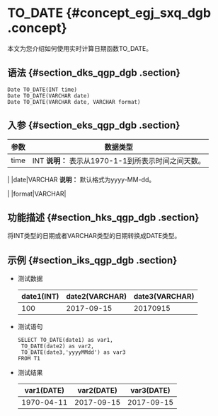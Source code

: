 # TO\_DATE {#concept_egj_sxq_dgb .concept}

本文为您介绍如何使用实时计算日期函数TO\_DATE。

## 语法 {#section_dks_qgp_dgb .section}

```language-SQL
Date TO_DATE(INT time)
Date TO_DATE(VARCHAR date)
Date TO_DATE(VARCHAR date, VARCHAR format)
```

## 入参 {#section_eks_qgp_dgb .section}

|参数|数据类型|
|--|----|
|time|INT **说明：** 表示从1970-1-1到所表示时间之间天数。

 |
|date|VARCHAR **说明：** 默认格式为yyyy-MM-dd。

 |
|format|VARCHAR|

## 功能描述 {#section_hks_qgp_dgb .section}

将INT类型的日期或者VARCHAR类型的日期转换成DATE类型。

## 示例 {#section_iks_qgp_dgb .section}

-   测试数据

    |date1\(INT\)|date2\(VARCHAR\)|date3\(VARCHAR\)|
    |------------|----------------|----------------|
    |100|2017-09-15|20170915|

-   测试语句

    ```language-sql
    SELECT TO_DATE(date1) as var1,
     TO_DATE(date2) as var2,
     TO_DATE(date3,'yyyyMMdd') as var3
    FROM T1
    ```

-   测试结果

    |var1\(DATE\)|var2\(DATE\)|var3\(DATE\)|
    |------------|------------|------------|
    |1970-04-11|2017-09-15|2017-09-15|


